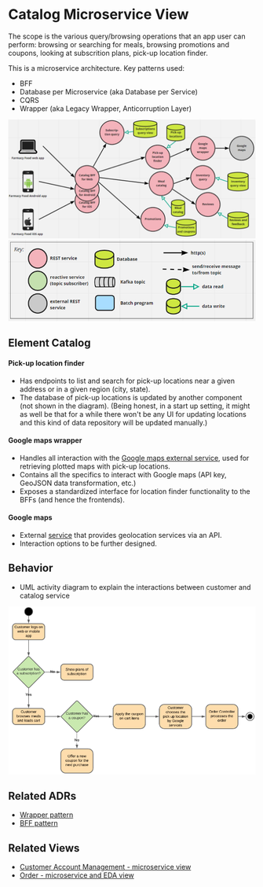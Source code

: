 # Catalog Microservice View 
The scope is the various query/browsing operations that an app user can perform: browsing or searching for meals,
browsing promotions and coupons, looking at subscrition plans, pick-up location finder. 
 
This is a microservice architecture. Key patterns used:
- BFF
- Database per Microservice (aka Database per Service)
- CQRS 
- Wrapper (aka Legacy Wrapper, Anticorruption Layer)

![Catalog runtime view](../images/catalog-microservice-view-primary.png)
![Notation key](../images/notation-key-microservice-views.png)

## Element Catalog 

#### Pick-up location finder
- Has endpoints to list and search for pick-up locations near a given address or in a given region (city, state).
- The database of pick-up locations is updated by another component (not shown in the diagram). (Being honest, in a 
start up setting, it might as well be that for a while there won't be any UI for updating locations and this kind of 
data repository will be updated manually.)

#### Google maps wrapper
- Handles all interaction with the [Google maps external service](https://developers.google.com/maps/solutions/store-locator), 
used for retrieving plotted maps with pick-up locations.
- Contains all the specifics to interact with Google maps (API key, GeoJSON data transformation, etc.)
- Exposes a standardized interface for location finder functionality to the BFFs (and hence the frontends).  

#### Google maps
- External [service](https://developers.google.com/maps/solutions/store-locator) that provides geolocation services via an API. 
- Interaction options to be further designed. 

## Behavior
- UML activity diagram to explain the interactions between customer and catalog service

![Activity diagram](../images/activity-diagram-for-catalog-view.png)

 
## Related ADRs 
- [Wrapper pattern](../ADRs/ADR003-wrapper-pattern.md)
- [BFF pattern](../ADRs/ADR002-bff-pattern.md)

## Related Views
- [Customer Account Management - microservice view](user-account-mgmt-microservice-view.md)
- [Order - microservice and EDA view](order-microservice-eda-view.md)
 
